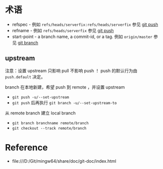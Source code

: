 # 术语
- refspec - 例如 `refs/heads/serverfix:refs/heads/serverfix` 参见 [git push](push.md)
- refname - 例如 `refs/heads/serverfix` 参见 [git push](push.md)
- start-point - a branch name, a commit-id, or a tag. 例如 `origin/master` 参见 [git branch](branch.md)


## upstream
注意：设置 upstream 只影响 pull 不影响 push ！ push 的默认行为由 `push.default` 决定。


branch 在本地新建，希望 push 到 remote ，并设置 upstream

- `git push -u/--set-upstream`
- `git push` 后再执行 `git branch -u/--set-upstream-to`


从 remote branch 建立 local branch

- `git branch branchname remote/branch`
- `git checkout --track remote/branch`


# Reference
- file:///D:/Git/mingw64/share/doc/git-doc/index.html

